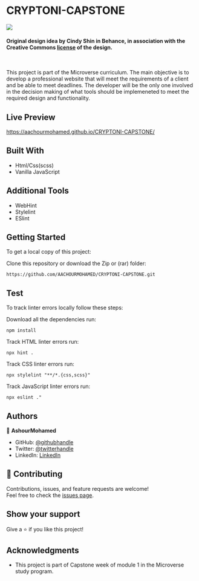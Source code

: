 # CRYPTONI-CAPSTONE

![](https://img.shields.io/badge/Microverse-blueviolet)

#### Original design idea by **Cindy Shin in Behance**, in association with the Creative Commons [license](./CC.md) of the design.
<br />


This project is part of the Microverse curriculum. The main objective is to develop a professional website that will meet the requirements of a client and be able to meet deadlines. The developer will be the only one involved in the decision making of what tools should be implemeneted to meet the required design and functionality.

## Live Preview

https://aachourmohamed.github.io/CRYPTONI-CAPSTONE/

## Built With

- Html/Css(scss)
- Vanilla JavaScript

## Additional Tools

- WebHint
- Stylelint
- ESlint

## Getting Started

To get a local copy of this project:

Clone this repository or download the Zip or (rar) folder:
```
https://github.com/AACHOURMOHAMED/CRYPTONI-CAPSTONE.git
```  

## Test
To track linter errors locally follow these steps:  

Download all the dependencies run:
```
npm install
```
Track HTML linter errors run:
```
npx hint .
```
Track CSS linter errors run:
```
npx stylelint "**/*.{css,scss}"
```
Track JavaScript linter errors run:
```
npx eslint ."
```

## Authors

👤 **AshourMohamed**

- GitHub: [@githubhandle](https://github.com/AACHOURMOHAMED)
- Twitter: [@twitterhandle](https://twitter.com/MohamedAachour3)
- LinkedIn: [LinkedIn](https://linkedin.com/in/mohamed-aachour-25405b215)


## 🤝 Contributing

Contributions, issues, and feature requests are welcome!  
Feel free to check the [issues page](https://github.com/AACHOURMOHAMED/CRYPTONI-CAPSTONE/issues).


## Show your support

Give a ⭐️ if you like this project!

## Acknowledgments

- This project is part of Capstone week of module 1 in the Microverse study program.

